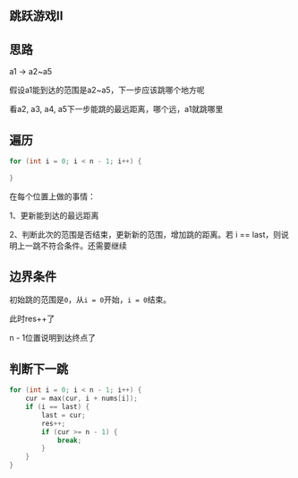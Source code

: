 ## 跳跃游戏II

## 思路

a1 -> a2~a5

假设a1能到达的范围是a2~a5，下一步应该跳哪个地方呢

看a2, a3, a4, a5下一步能跳的最远距离，哪个远，a1就跳哪里

## 遍历

```c++
for (int i = 0; i < n - 1; i++) {
    
}
```

在每个位置上做的事情：

1、更新能到达的最远距离

2、判断此次的范围是否结束，更新新的范围，增加跳的距离。若 i == last，则说明上一跳不符合条件。还需要继续

## 边界条件

初始跳的范围是`0`，从`i = 0`开始，`i = 0`结束。

此时res++了

n - 1位置说明到达终点了

## 判断下一跳

```c++
for (int i = 0; i < n - 1; i++) {
    cur = max(cur, i + nums[i]);
    if (i == last) {
        last = cur;
        res++;
        if (cur >= n - 1) {
            break;
        }
    }
}
```





